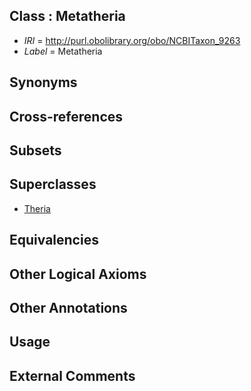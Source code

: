 
## Class : Metatheria

 * *IRI* = http://purl.obolibrary.org/obo/NCBITaxon_9263
 * *Label* = Metatheria

## Synonyms


## Cross-references


## Subsets


## Superclasses

 * [Theria <Mammalia>](../../NCBITaxon/25/NCBITaxon_32525.md)

## Equivalencies


## Other Logical Axioms


## Other Annotations


## Usage


## External Comments

